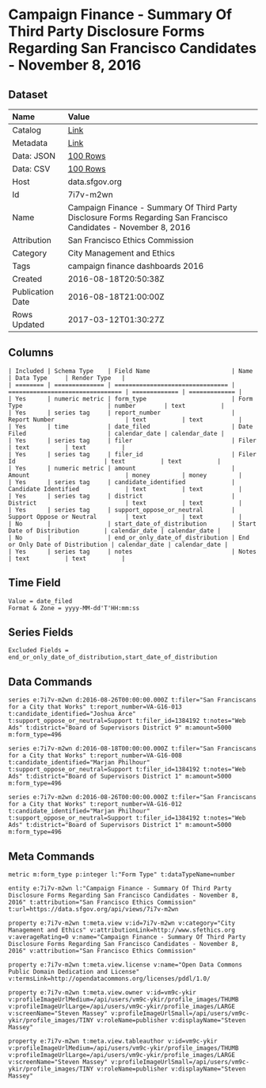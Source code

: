# Campaign Finance - Summary Of Third Party Disclosure Forms Regarding San Francisco Candidates - November 8, 2016

## Dataset

| Name | Value |
| :--- | :---- |
| Catalog | [Link](https://catalog.data.gov/dataset/campaign-finance-summary-of-third-party-disclosure-forms-regarding-san-francisco-candidat-) |
| Metadata | [Link](https://data.sfgov.org/api/views/7i7v-m2wn) |
| Data: JSON | [100 Rows](https://data.sfgov.org/api/views/7i7v-m2wn/rows.json?max_rows=100) |
| Data: CSV | [100 Rows](https://data.sfgov.org/api/views/7i7v-m2wn/rows.csv?max_rows=100) |
| Host | data.sfgov.org |
| Id | 7i7v-m2wn |
| Name | Campaign Finance - Summary Of Third Party Disclosure Forms Regarding San Francisco Candidates - November 8, 2016 |
| Attribution | San Francisco Ethics Commission |
| Category | City Management and Ethics |
| Tags | campaign finance dashboards 2016 |
| Created | 2016-08-18T20:50:38Z |
| Publication Date | 2016-08-18T21:00:00Z |
| Rows Updated | 2017-03-12T01:30:27Z |

## Columns

```ls
| Included | Schema Type    | Field Name                       | Name                             | Data Type     | Render Type   |
| ======== | ============== | ================================ | ================================ | ============= | ============= |
| Yes      | numeric metric | form_type                        | Form Type                        | number        | text          |
| Yes      | series tag     | report_number                    | Report Number                    | text          | text          |
| Yes      | time           | date_filed                       | Date Filed                       | calendar_date | calendar_date |
| Yes      | series tag     | filer                            | Filer                            | text          | text          |
| Yes      | series tag     | filer_id                         | Filer Id                         | text          | text          |
| Yes      | numeric metric | amount                           | Amount                           | money         | money         |
| Yes      | series tag     | candidate_identified             | Candidate Identified             | text          | text          |
| Yes      | series tag     | district                         | District                         | text          | text          |
| Yes      | series tag     | support_oppose_or_neutral        | Support Oppose or Neutral        | text          | text          |
| No       |                | start_date_of_distribution       | Start Date of Distribution       | calendar_date | calendar_date |
| No       |                | end_or_only_date_of_distribution | End or Only Date of Distribution | calendar_date | calendar_date |
| Yes      | series tag     | notes                            | Notes                            | text          | text          |
```

## Time Field

```ls
Value = date_filed
Format & Zone = yyyy-MM-dd'T'HH:mm:ss
```

## Series Fields

```ls
Excluded Fields = end_or_only_date_of_distribution,start_date_of_distribution
```

## Data Commands

```ls
series e:7i7v-m2wn d:2016-08-26T00:00:00.000Z t:filer="San Franciscans for a City that Works" t:report_number=VA-G16-013 t:candidate_identified="Joshua Arce" t:support_oppose_or_neutral=Support t:filer_id=1384192 t:notes="Web Ads" t:district="Board of Supervisors District 9" m:amount=5000 m:form_type=496

series e:7i7v-m2wn d:2016-08-18T00:00:00.000Z t:filer="San Franciscans for a City that Works" t:report_number=VA-G16-008 t:candidate_identified="Marjan Philhour" t:support_oppose_or_neutral=Support t:filer_id=1384192 t:notes="Web Ads" t:district="Board of Supervisors District 1" m:amount=5000 m:form_type=496

series e:7i7v-m2wn d:2016-08-26T00:00:00.000Z t:filer="San Franciscans for a City that Works" t:report_number=VA-G16-012 t:candidate_identified="Marjan Philhour" t:support_oppose_or_neutral=Support t:filer_id=1384192 t:notes="Web Ads" t:district="Board of Supervisors District 1" m:amount=5000 m:form_type=496
```

## Meta Commands

```ls
metric m:form_type p:integer l:"Form Type" t:dataTypeName=number

entity e:7i7v-m2wn l:"Campaign Finance - Summary Of Third Party Disclosure Forms Regarding San Francisco Candidates - November 8, 2016" t:attribution="San Francisco Ethics Commission" t:url=https://data.sfgov.org/api/views/7i7v-m2wn

property e:7i7v-m2wn t:meta.view v:id=7i7v-m2wn v:category="City Management and Ethics" v:attributionLink=http://www.sfethics.org v:averageRating=0 v:name="Campaign Finance - Summary Of Third Party Disclosure Forms Regarding San Francisco Candidates - November 8, 2016" v:attribution="San Francisco Ethics Commission"

property e:7i7v-m2wn t:meta.view.license v:name="Open Data Commons Public Domain Dedication and License" v:termsLink=http://opendatacommons.org/licenses/pddl/1.0/

property e:7i7v-m2wn t:meta.view.owner v:id=vm9c-ykir v:profileImageUrlMedium=/api/users/vm9c-ykir/profile_images/THUMB v:profileImageUrlLarge=/api/users/vm9c-ykir/profile_images/LARGE v:screenName="Steven Massey" v:profileImageUrlSmall=/api/users/vm9c-ykir/profile_images/TINY v:roleName=publisher v:displayName="Steven Massey"

property e:7i7v-m2wn t:meta.view.tableauthor v:id=vm9c-ykir v:profileImageUrlMedium=/api/users/vm9c-ykir/profile_images/THUMB v:profileImageUrlLarge=/api/users/vm9c-ykir/profile_images/LARGE v:screenName="Steven Massey" v:profileImageUrlSmall=/api/users/vm9c-ykir/profile_images/TINY v:roleName=publisher v:displayName="Steven Massey"
```